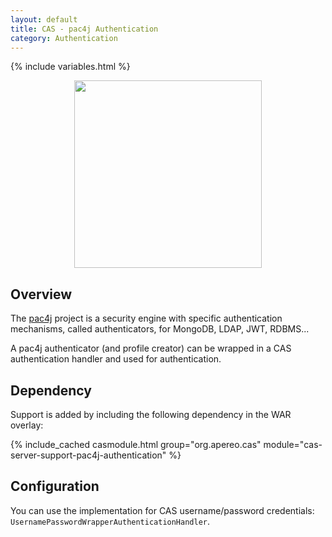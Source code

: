 ```yaml
---
layout: default
title: CAS - pac4j Authentication
category: Authentication
---
```

{% include variables.html %}


<p align="center">
  <img src="https://pac4j.github.io/pac4j/img/logo-cas.png" width="300" />
</p>

## Overview

The [pac4j](https://github.com/pac4j/pac4j) project is a security engine with specific authentication mechanisms, 
called authenticators, for MongoDB, LDAP, JWT, RDBMS...

A pac4j authenticator (and profile creator) can be wrapped 
in a CAS authentication handler and used for authentication.

## Dependency

Support is added by including the following dependency in the WAR overlay:

{% include_cached casmodule.html group="org.apereo.cas" module="cas-server-support-pac4j-authentication" %}

## Configuration

You can use the implementation for CAS username/password credentials: 
`UsernamePasswordWrapperAuthenticationHandler`.
